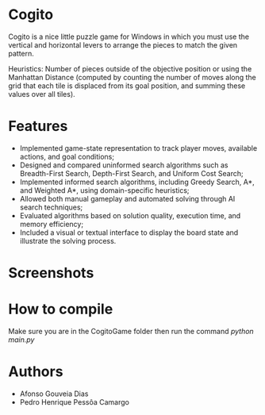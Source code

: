 # Cogito
Cogito is a nice little puzzle game for Windows in which you must use the vertical and horizontal levers to arrange the pieces to match the given pattern.

Heuristics: Number of pieces outside of the objective position or using the Manhattan Distance (computed by counting the number of moves along the grid that each tile is displaced from its goal position, and summing these values over all tiles).

# Features

- Implemented game-state representation to track player moves, available actions, and goal conditions;
- Designed and compared uninformed search algorithms such as Breadth-First Search, Depth-First Search, and Uniform Cost Search;
- Implemented informed search algorithms, including Greedy Search, A*, and Weighted A*, using domain-specific heuristics;
- Allowed both manual gameplay and automated solving through AI search techniques;
- Evaluated algorithms based on solution quality, execution time, and memory efficiency;
- Included a visual or textual interface to display the board state and illustrate the solving process.

# Screenshots

# How to compile
Make sure you are in the CogitoGame folder then run the command _python main.py_

# Authors

- Afonso Gouveia Dias 
- Pedro Henrique Pessôa Camargo
